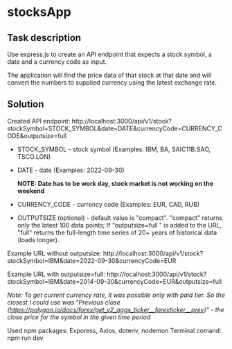 # stocksApp

## Task description

Use express.js to create an API endpoint that expects a stock symbol, a date and a currency code as input.

The application will find the price data of that stock at that date and will convert the numbers to supplied currency using the latest exchange rate.

## Solution

Created API endpoint:
http://localhost:3000/api/v1/stock?stockSymbol=STOCK_SYMBOL&date=DATE&currencyCode=CURRENCY_CODE&outputsize=full

- STOCK_SYMBOL - stock symbol (Examples: IBM, BA, SAIC11B.SAO, TSCO.LON)

- DATE - date (Examples: 2022-09-30)

  **NOTE: Date has to be work day, stock market is not working on the weekend**

- CURRENCY_CODE - currency code (Examples: EUR, CAD, RUB)

- OUTPUTSIZE (optional) - default value is "compact". "compact" returns only the latest 100 data points; If "outputsize=full " is added to the URL, "full" returns the full-length time series of 20+ years of historical data (loads longer).

Example URL without outputsize: http://localhost:3000/api/v1/stock?stockSymbol=IBM&date=2022-09-30&currencyCode=EUR

Example URL with outputsize=full:
http://localhost:3000/api/v1/stock?stockSymbol=IBM&date=2014-09-30&currencyCode=EUR&outputsize=full

_Note: To get current currency rate, it was possible only with paid tier. So the closest I could use was "Previous close (https://polygon.io/docs/forex/get_v2_aggs_ticker__forexticker__prev)" - the close price for the symbol in the given time period_

Used npm packages: Exporess, Axios, dotenv, nodemon
Terminal comand: npm run dev
